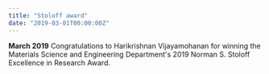 ```yaml
---
title: "Stoloff award"
date: "2019-03-01T00:00:00Z"
---
```

**March 2019** Congratulations to Harikrishnan Vijayamohanan for winning the Materials Science and Engineering Department's 2019 Norman S. Stoloff Excellence in Research Award.
